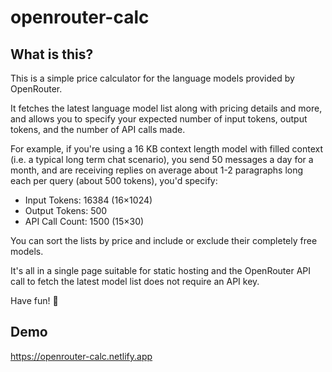 # openrouter-calc

## What is this?

This is a simple price calculator for the language models provided by OpenRouter.

It fetches the latest language model list along with pricing details and more, and allows you to specify your expected number of input tokens, output tokens, and the number of API calls made.

For example, if you're using a 16 KB context length model with filled context (i.e. a typical long term chat scenario), you send 50 messages a day for a month, and are receiving replies on average about 1-2 paragraphs long each per query (about 500 tokens), you'd specify:

* Input Tokens: 16384 (16×1024)
* Output Tokens: 500
* API Call Count: 1500 (15×30)

You can sort the lists by price and include or exclude their completely free models.

It's all in a single page suitable for static hosting and the OpenRouter API call to fetch the latest model list does not require an API key.

Have fun! 🥳

## Demo

https://openrouter-calc.netlify.app
